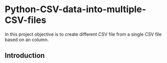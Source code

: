 # Python-CSV-data-into-multiple-CSV-files
In this project objective is to create different CSV file from a single CSV file based on an column.

Introduction
-----------------

